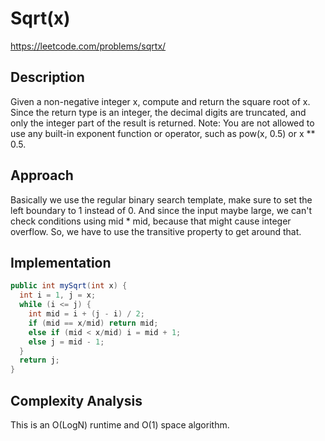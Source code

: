 # Sqrt(x)

https://leetcode.com/problems/sqrtx/

## Description
Given a non-negative integer x, compute and return the square root of x.
Since the return type is an integer, the decimal digits are truncated, and only the integer part of the result is returned.
Note: You are not allowed to use any built-in exponent function or operator, such as pow(x, 0.5) or x ** 0.5.


## Approach
Basically we use the regular binary search template, make sure to set the left boundary to 1 instead of 0. And since the input maybe large, we can't check conditions using mid * mid, because that might cause integer overflow. So, we have to use the transitive property to get around that.

## Implementation
```java
public int mySqrt(int x) {
  int i = 1, j = x;
  while (i <= j) {
    int mid = i + (j - i) / 2;
    if (mid == x/mid) return mid;
    else if (mid < x/mid) i = mid + 1;
    else j = mid - 1;
  }
  return j;
}
```

## Complexity Analysis

This is an O(LogN) runtime and O(1) space algorithm.
